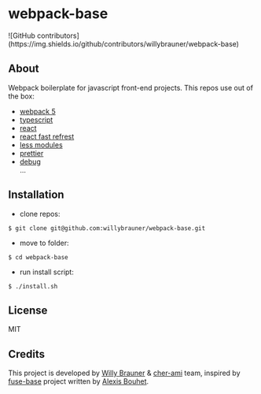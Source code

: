 <p align="center">
<h1>webpack-base</h1>  
![GitHub contributors](https://img.shields.io/github/contributors/willybrauner/webpack-base)
</p>

## About

Webpack boilerplate for javascript front-end projects. This repos use out of the box:

- [webpack 5](https://webpack.js.org/)
- [typescript](https://www.typescriptlang.org/)
- [react](https://reactjs.org/)
- [react fast refrest](https://github.com/pmmmwh/react-refresh-webpack-plugin)
- [less modules](http://lesscss.org/)
- [prettier](https://prettier.io/)
- [debug](https://www.npmjs.com/package/debug)  
  ...

## Installation

- clone repos:

```shell script
$ git clone git@github.com:willybrauner/webpack-base.git
```

- move to folder:

```shell script
$ cd webpack-base
```

- run install script:

```shell script
$ ./install.sh
```

## License

MIT

## Credits

This project is developed by [Willy Brauner](https://willybrauner.com) & [cher-ami](https://cher-ami.tv) team, inspired by
[fuse-base](https://github.com/solid-js/fuse-base) project written by [Alexis Bouhet](https://zouloux.com).
